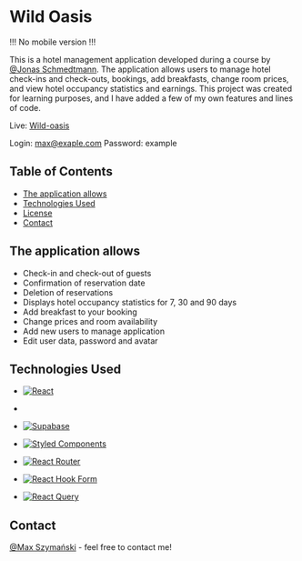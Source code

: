 
# Wild Oasis

!!! No mobile version !!!

This is a hotel management application developed during a course by [@Jonas Schmedtmann](https://github.com/jonasschmedtmann).
The application allows users to manage hotel check-ins and check-outs, bookings, add breakfasts, change room prices, and view hotel occupancy statistics and earnings. 
This project was created for learning purposes, and I have added a few of my own features and lines of code.

Live: [Wild-oasis](https://bookings-wild.netlify.app)

Login: max@exaple.com
Password: example



## Table of Contents

- [The application allows](#the-application-allows)
- [Technologies Used](#technologies-used)
- [License](#license)
- [Contact](#contact)



## The application allows

- Check-in and check-out of guests
- Confirmation of reservation date
- Deletion of reservations
- Displays hotel occupancy statistics for 7, 30 and 90 days
- Add breakfast to your booking
- Change prices and room availability
- Add new users to manage application
- Edit user data, password and avatar



## Technologies Used

- [![React](https://img.shields.io/badge/react-%2320232a.svg?style=for-the-badge&logo=react&logoColor=%2361DAFB)](https://react.dev)
- 
- [![Supabase](https://img.shields.io/badge/Supabase-3ECF8E?style=for-the-badge&logo=supabase&logoColor=white)](https://supabase.com/)
  
- [![Styled Components](https://img.shields.io/badge/styled--components-DB7093?style=for-the-badge&logo=styled-components&logoColor=white)](https://styled-components.com/)
  
- [![React Router](https://img.shields.io/badge/React_Router-CA4245?style=for-the-badge&logo=react-router&logoColor=white)](https://reactrouter.com/en/main)
  
- [![React Hook Form](https://img.shields.io/badge/React%20Hook%20Form-%23EC5990.svg?style=for-the-badge&logo=reacthookform&logoColor=white)](https://react-hook-form.com/)
  
- [![React Query](https://img.shields.io/badge/-React%20Query-FF4154?style=for-the-badge&logo=react%20query&logoColor=white)](https://tanstack.com/query/latest)

  

## Contact

[@Max Szymański](https://maxszymanski.pl) - feel free to contact me!
